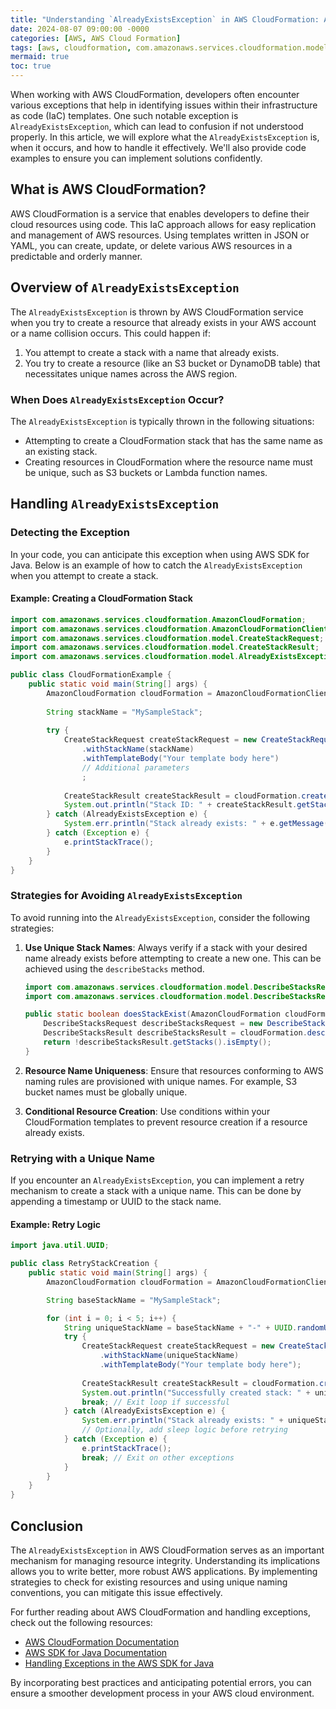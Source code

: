 ```yaml
---
title: "Understanding `AlreadyExistsException` in AWS CloudFormation: A Deep Dive"
date: 2024-08-07 09:00:00 -0000
categories: [AWS, AWS Cloud Formation]
tags: [aws, cloudformation, com.amazonaws.services.cloudformation.model]
mermaid: true
toc: true
---
```



When working with AWS CloudFormation, developers often encounter various exceptions that help in identifying issues within their infrastructure as code (IaC) templates. One such notable exception is `AlreadyExistsException`, which can lead to confusion if not understood properly. In this article, we will explore what the `AlreadyExistsException` is, when it occurs, and how to handle it effectively. We'll also provide code examples to ensure you can implement solutions confidently. 

## What is AWS CloudFormation?

AWS CloudFormation is a service that enables developers to define their cloud resources using code. This IaC approach allows for easy replication and management of AWS resources. Using templates written in JSON or YAML, you can create, update, or delete various AWS resources in a predictable and orderly manner.

## Overview of `AlreadyExistsException`

The `AlreadyExistsException` is thrown by AWS CloudFormation service when you try to create a resource that already exists in your AWS account or a name collision occurs. This could happen if:

1. You attempt to create a stack with a name that already exists.
2. You try to create a resource (like an S3 bucket or DynamoDB table) that necessitates unique names across the AWS region.

### When Does `AlreadyExistsException` Occur?

The `AlreadyExistsException` is typically thrown in the following situations:

- Attempting to create a CloudFormation stack that has the same name as an existing stack.
- Creating resources in CloudFormation where the resource name must be unique, such as S3 buckets or Lambda function names.

## Handling `AlreadyExistsException`

### Detecting the Exception

In your code, you can anticipate this exception when using AWS SDK for Java. Below is an example of how to catch the `AlreadyExistsException` when you attempt to create a stack.

#### Example: Creating a CloudFormation Stack

```java
import com.amazonaws.services.cloudformation.AmazonCloudFormation;
import com.amazonaws.services.cloudformation.AmazonCloudFormationClientBuilder;
import com.amazonaws.services.cloudformation.model.CreateStackRequest;
import com.amazonaws.services.cloudformation.model.CreateStackResult;
import com.amazonaws.services.cloudformation.model.AlreadyExistsException;

public class CloudFormationExample {
    public static void main(String[] args) {
        AmazonCloudFormation cloudFormation = AmazonCloudFormationClientBuilder.defaultClient();
        
        String stackName = "MySampleStack";
        
        try {
            CreateStackRequest createStackRequest = new CreateStackRequest()
                .withStackName(stackName)
                .withTemplateBody("Your template body here")
                // Additional parameters
                ;
            
            CreateStackResult createStackResult = cloudFormation.createStack(createStackRequest);
            System.out.println("Stack ID: " + createStackResult.getStackId());
        } catch (AlreadyExistsException e) {
            System.err.println("Stack already exists: " + e.getMessage());
        } catch (Exception e) {
            e.printStackTrace();
        }
    }
}
```

### Strategies for Avoiding `AlreadyExistsException`

To avoid running into the `AlreadyExistsException`, consider the following strategies:

1. **Use Unique Stack Names**: Always verify if a stack with your desired name already exists before attempting to create a new one. This can be achieved using the `describeStacks` method.

   ```java
   import com.amazonaws.services.cloudformation.model.DescribeStacksRequest;
   import com.amazonaws.services.cloudformation.model.DescribeStacksResult;

   public static boolean doesStackExist(AmazonCloudFormation cloudFormation, String stackName) {
       DescribeStacksRequest describeStacksRequest = new DescribeStacksRequest().withStackName(stackName);
       DescribeStacksResult describeStacksResult = cloudFormation.describeStacks(describeStacksRequest);
       return !describeStacksResult.getStacks().isEmpty();
   }
   ```

2. **Resource Name Uniqueness**: Ensure that resources conforming to AWS naming rules are provisioned with unique names. For example, S3 bucket names must be globally unique.

3. **Conditional Resource Creation**: Use conditions within your CloudFormation templates to prevent resource creation if a resource already exists.

### Retrying with a Unique Name

If you encounter an `AlreadyExistsException`, you can implement a retry mechanism to create a stack with a unique name. This can be done by appending a timestamp or UUID to the stack name.

#### Example: Retry Logic

```java
import java.util.UUID;

public class RetryStackCreation {
    public static void main(String[] args) {
        AmazonCloudFormation cloudFormation = AmazonCloudFormationClientBuilder.defaultClient();

        String baseStackName = "MySampleStack";

        for (int i = 0; i < 5; i++) {
            String uniqueStackName = baseStackName + "-" + UUID.randomUUID();
            try {
                CreateStackRequest createStackRequest = new CreateStackRequest()
                    .withStackName(uniqueStackName)
                    .withTemplateBody("Your template body here");
                
                CreateStackResult createStackResult = cloudFormation.createStack(createStackRequest);
                System.out.println("Successfully created stack: " + uniqueStackName);
                break; // Exit loop if successful
            } catch (AlreadyExistsException e) {
                System.err.println("Stack already exists: " + uniqueStackName);
                // Optionally, add sleep logic before retrying
            } catch (Exception e) {
                e.printStackTrace();
                break; // Exit on other exceptions
            }
        }
    }
}
```

## Conclusion

The `AlreadyExistsException` in AWS CloudFormation serves as an important mechanism for managing resource integrity. Understanding its implications allows you to write better, more robust AWS applications. By implementing strategies to check for existing resources and using unique naming conventions, you can mitigate this issue effectively.

For further reading about AWS CloudFormation and handling exceptions, check out the following resources:

- [AWS CloudFormation Documentation](https://docs.aws.amazon.com/cloudformation/index.html)
- [AWS SDK for Java Documentation](https://docs.aws.amazon.com/sdk-for-java/latest/developer-guide/home.html)
- [Handling Exceptions in the AWS SDK for Java](https://docs.aws.amazon.com/sdk-for-java/latest/developer-guide/handling-exceptions.html)

By incorporating best practices and anticipating potential errors, you can ensure a smoother development process in your AWS cloud environment.